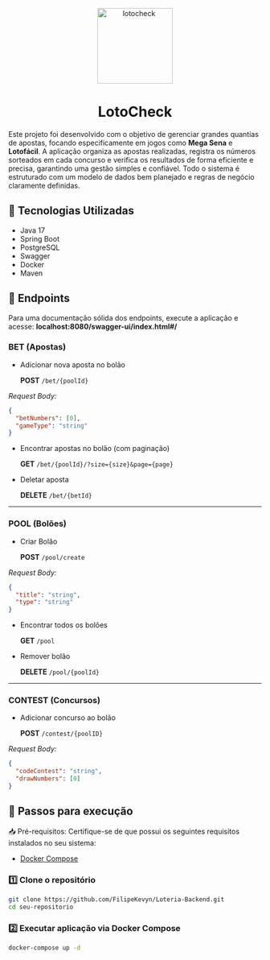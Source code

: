 <p align="center">
  <img src="https://i.imgur.com/ogXxgso.png" alt="lotocheck" width="150">
  <h1 align="center">LotoCheck</h1>
</p>

Este projeto foi desenvolvido com o objetivo de gerenciar grandes quantias de apostas, focando especificamente em jogos como **Mega Sena** e **Lotofácil**. A aplicação organiza as apostas realizadas, registra os números sorteados em cada concurso e verifica os resultados de forma eficiente e precisa, garantindo uma gestão simples e confiável. Todo o sistema é estruturado com um modelo de dados bem planejado e regras de negócio claramente definidas.

## 🚀 Tecnologias Utilizadas

- Java 17
- Spring Boot
- PostgreSQL
- Swagger
- Docker
- Maven

## 📌 Endpoints
Para uma documentação sólida dos endpoints, execute a aplicação e acesse:
**localhost:8080/swagger-ui/index.html#/**
### BET (Apostas)

- Adicionar nova aposta no bolão
  
  **POST** `/bet/{poolId}`

_Request Body:_
```json
{
  "betNumbers": [0],
  "gameType": "string"
}
```

- Encontrar apostas no bolão (com paginação)
  
  **GET** `/bet/{poolId}/?size={size}&page={page}`

- Deletar aposta

  **DELETE** `/bet/{betId}`

---

### POOL (Bolões)

- Criar Bolão

  **POST** `/pool/create`

_Request Body:_
```json
{
  "title": "string",
  "type": "string"
}
```

- Encontrar todos os bolões

  **GET** `/pool`

- Remover bolão

  **DELETE** `/pool/{poolId}`

---

### CONTEST (Concursos)

- Adicionar concurso ao bolão
  
  **POST** `/contest/{poolID}`

_Request Body:_
```json
{
  "codeContest": "string",
  "drawNumbers": [0]
}
```
## 🚀 Passos para execução  
📥 Pré-requisitos:
Certifique-se de que possui os seguintes requisitos instalados no seu sistema:

- [Docker Compose](https://docs.docker.com/compose/install/)

### 1️⃣ Clone o repositório  
```sh
git clone https://github.com/FilipeKevyn/Loteria-Backend.git
cd seu-repositorio
```

### 2️⃣ Executar aplicação via Docker Compose
```sh
docker-compose up -d
```

